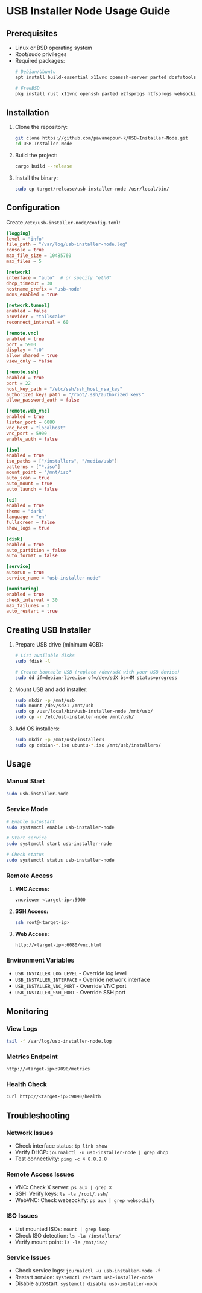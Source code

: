 # USB Installer Node Usage Guide

## Prerequisites

- Linux or BSD operating system
- Root/sudo privileges
- Required packages:
  ```bash
  # Debian/Ubuntu
  apt install build-essential x11vnc openssh-server parted dosfstools ntfs-3g websockify novnc

  # FreeBSD
  pkg install rust x11vnc openssh parted e2fsprogs ntfsprogs websockify novnc
  ```

## Installation

1. Clone the repository:
   ```bash
   git clone https://github.com/pavanepour-k/USB-Installer-Node.git
   cd USB-Installer-Node
   ```

2. Build the project:
   ```bash
   cargo build --release
   ```

3. Install the binary:
   ```bash
   sudo cp target/release/usb-installer-node /usr/local/bin/
   ```

## Configuration

Create `/etc/usb-installer-node/config.toml`:

```toml
[logging]
level = "info"
file_path = "/var/log/usb-installer-node.log"
console = true
max_file_size = 10485760
max_files = 5

[network]
interface = "auto"  # or specify "eth0"
dhcp_timeout = 30
hostname_prefix = "usb-node"
mdns_enabled = true

[network.tunnel]
enabled = false
provider = "tailscale"
reconnect_interval = 60

[remote.vnc]
enabled = true
port = 5900
display = ":0"
allow_shared = true
view_only = false

[remote.ssh]
enabled = true
port = 22
host_key_path = "/etc/ssh/ssh_host_rsa_key"
authorized_keys_path = "/root/.ssh/authorized_keys"
allow_password_auth = false

[remote.web_vnc]
enabled = true
listen_port = 6080
vnc_host = "localhost"
vnc_port = 5900
enable_auth = false

[iso]
enabled = true
iso_paths = ["/installers", "/media/usb"]
patterns = ["*.iso"]
mount_point = "/mnt/iso"
auto_scan = true
auto_mount = true
auto_launch = false

[ui]
enabled = true
theme = "dark"
language = "en"
fullscreen = false
show_logs = true

[disk]
enabled = true
auto_partition = false
auto_format = false

[service]
autorun = true
service_name = "usb-installer-node"

[monitoring]
enabled = true
check_interval = 30
max_failures = 3
auto_restart = true
```

## Creating USB Installer

1. Prepare USB drive (minimum 4GB):
   ```bash
   # List available disks
   sudo fdisk -l

   # Create bootable USB (replace /dev/sdX with your USB device)
   sudo dd if=debian-live.iso of=/dev/sdX bs=4M status=progress
   ```

2. Mount USB and add installer:
   ```bash
   sudo mkdir -p /mnt/usb
   sudo mount /dev/sdX1 /mnt/usb
   sudo cp /usr/local/bin/usb-installer-node /mnt/usb/
   sudo cp -r /etc/usb-installer-node /mnt/usb/
   ```

3. Add OS installers:
   ```bash
   sudo mkdir -p /mnt/usb/installers
   sudo cp debian-*.iso ubuntu-*.iso /mnt/usb/installers/
   ```

## Usage

### Manual Start
```bash
sudo usb-installer-node
```

### Service Mode
```bash
# Enable autostart
sudo systemctl enable usb-installer-node

# Start service
sudo systemctl start usb-installer-node

# Check status
sudo systemctl status usb-installer-node
```

### Remote Access

1. **VNC Access:**
   ```bash
   vncviewer <target-ip>:5900
   ```

2. **SSH Access:**
   ```bash
   ssh root@<target-ip>
   ```

3. **Web Access:**
   ```
   http://<target-ip>:6080/vnc.html
   ```

### Environment Variables

- `USB_INSTALLER_LOG_LEVEL` - Override log level
- `USB_INSTALLER_INTERFACE` - Override network interface
- `USB_INSTALLER_VNC_PORT` - Override VNC port
- `USB_INSTALLER_SSH_PORT` - Override SSH port

## Monitoring

### View Logs
```bash
tail -f /var/log/usb-installer-node.log
```

### Metrics Endpoint
```
http://<target-ip>:9090/metrics
```

### Health Check
```bash
curl http://<target-ip>:9090/health
```

## Troubleshooting

### Network Issues
- Check interface status: `ip link show`
- Verify DHCP: `journalctl -u usb-installer-node | grep dhcp`
- Test connectivity: `ping -c 4 8.8.8.8`

### Remote Access Issues
- VNC: Check X server: `ps aux | grep X`
- SSH: Verify keys: `ls -la /root/.ssh/`
- WebVNC: Check websockify: `ps aux | grep websockify`

### ISO Issues
- List mounted ISOs: `mount | grep loop`
- Check ISO detection: `ls -la /installers/`
- Verify mount point: `ls -la /mnt/iso/`

### Service Issues
- Check service logs: `journalctl -u usb-installer-node -f`
- Restart service: `systemctl restart usb-installer-node`
- Disable autostart: `systemctl disable usb-installer-node`